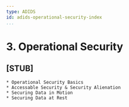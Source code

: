 ```yaml
---
type: ADIDS
id: adids-operational-security-index
...
```


# 3. Operational Security

## [STUB]

    * Operational Security Basics
	* Accessable Security & Security Alienation
    * Securing Data in Motion
	* Securing Data at Rest

